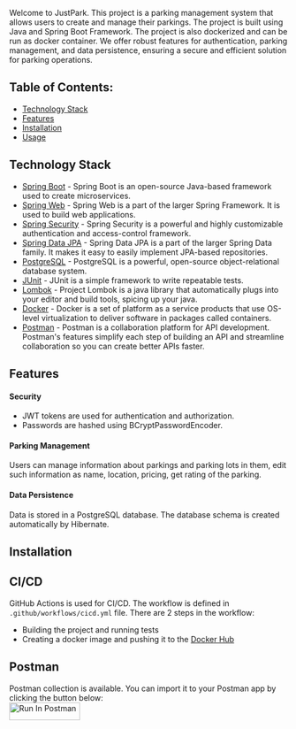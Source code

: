 Welcome to JustPark. This project is a parking management system that allows users to create and manage their parkings. The project is built using Java and Spring Boot Framework. The project is also dockerized and can be run as docker container.
We offer robust features for authentication, parking management, and data persistence, ensuring a secure and efficient solution for parking operations.  

## Table of Contents:  
- [Technology Stack](#technology-stack) 
- [Features](#features)
- [Installation](#installation)
- [Usage](#usage)


## Technology Stack
- [Spring Boot](https://spring.io/projects/spring-boot) - Spring Boot is an open-source Java-based framework used to create microservices.
- [Spring Web](https://spring.io/guides/gs/serving-web-content/) - Spring Web is a part of the larger Spring Framework. It is used to build web applications.
- [Spring Security](https://spring.io/projects/spring-security) - Spring Security is a powerful and highly customizable authentication and access-control framework.
- [Spring Data JPA](https://spring.io/projects/spring-data-jpa) - Spring Data JPA is a part of the larger Spring Data family. It makes it easy to easily implement JPA-based repositories.
- [PostgreSQL](https://www.postgresql.org/) - PostgreSQL is a powerful, open-source object-relational database system.
- [JUnit](https://junit.org/junit5/) - JUnit is a simple framework to write repeatable tests.
- [Lombok](https://projectlombok.org/) - Project Lombok is a java library that automatically plugs into your editor and build tools, spicing up your java.
- [Docker](https://www.docker.com/) - Docker is a set of platform as a service products that use OS-level virtualization to deliver software in packages called containers.
- [Postman](https://www.postman.com/) - Postman is a collaboration platform for API development. Postman's features simplify each step of building an API and streamline collaboration so you can create better APIs faster.

## Features
#### Security
- JWT tokens are used for authentication and authorization.
- Passwords are hashed using BCryptPasswordEncoder.

#### Parking Management
Users can manage information about parkings and parking lots in them, edit such information as name, location, pricing, get rating of the parking.

#### Data Persistence
Data is stored in a PostgreSQL database. The database schema is created automatically by Hibernate.

## Installation


## CI/CD

GitHub Actions is used for CI/CD. The workflow is defined in `.github/workflows/cicd.yml` file. There are 2 steps in the workflow:
- Building the project and running tests
- Creating a docker image and pushing it to the [Docker Hub](https://hub.docker.com/r/kartosha/justpark)

## Postman
Postman collection is available. You can import it to your Postman app by clicking the button below:  
[<img src="https://run.pstmn.io/button.svg" alt="Run In Postman" style="width: 128px; height: 32px;">](https://app.getpostman.com/run-collection/29382454-5eef958a-9c95-4cd6-87a0-757afdad9347?action=collection%2Ffork&source=rip_markdown&collection-url=entityId%3D29382454-5eef958a-9c95-4cd6-87a0-757afdad9347%26entityType%3Dcollection%26workspaceId%3Db6d90565-88d8-4914-a8f7-abd216f043af)